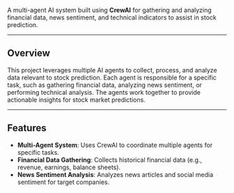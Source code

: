 A multi-agent AI system built using **CrewAI** for gathering and analyzing financial data, news sentiment, and technical indicators to assist in stock prediction.

---

## **Overview**

This project leverages multiple AI agents to collect, process, and analyze data relevant to stock prediction. Each agent is responsible for a specific task, such as gathering financial data, analyzing news sentiment, or performing technical analysis. The agents work together to provide actionable insights for stock market predictions.

---

## **Features**

- **Multi-Agent System**: Uses CrewAI to coordinate multiple agents for specific tasks.
- **Financial Data Gathering**: Collects historical financial data (e.g., revenue, earnings, balance sheets).
- **News Sentiment Analysis**: Analyzes news articles and social media sentiment for target companies.
